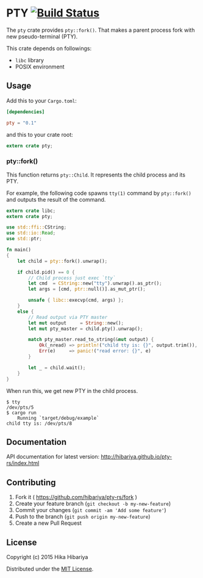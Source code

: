 # PTY [![Build Status](https://travis-ci.org/hibariya/pty-rs.svg?branch=master)](https://travis-ci.org/hibariya/pty-rs)

The `pty` crate provides `pty::fork()`. That makes a parent process fork with new pseudo-terminal (PTY).

This crate depends on followings:

* `libc` library
* POSIX environment

## Usage

Add this to your `Cargo.toml`:

```toml
[dependencies]

pty = "0.1"
```

and this to your crate root:

```rust
extern crate pty;
```

### pty::fork()

This function returns `pty::Child`. It represents the child process and its PTY.

For example, the following code spawns `tty(1)` command by `pty::fork()` and outputs the result of the command.

```rust
extern crate libc;
extern crate pty;

use std::ffi::CString;
use std::io::Read;
use std::ptr;

fn main()
{
    let child = pty::fork().unwrap();

    if child.pid() == 0 {
        // Child process just exec `tty`
        let cmd  = CString::new("tty").unwrap().as_ptr();
        let args = [cmd, ptr::null()].as_mut_ptr();

        unsafe { libc::execvp(cmd, args) };
    }
    else {
        // Read output via PTY master
        let mut output     = String::new();
        let mut pty_master = child.pty().unwrap();

        match pty_master.read_to_string(&mut output) {
            Ok(_nread) => println!("child tty is: {}", output.trim()),
            Err(e)     => panic!("read error: {}", e)
        }

        let _ = child.wait();
    }
}
```

When run this, we get new PTY in the child process.

```
$ tty
/dev/pts/5
$ cargo run
    Running `target/debug/example`
child tty is: /dev/pts/8
```

## Documentation

API documentation for latest version: http://hibariya.github.io/pty-rs/index.html

## Contributing

1. Fork it ( https://github.com/hibariya/pty-rs/fork )
2. Create your feature branch (`git checkout -b my-new-feature`)
3. Commit your changes (`git commit -am 'Add some feature'`)
4. Push to the branch (`git push origin my-new-feature`)
5. Create a new Pull Request

## License

Copyright (c) 2015 Hika Hibariya

Distributed under the [MIT License](LICENSE.txt).
